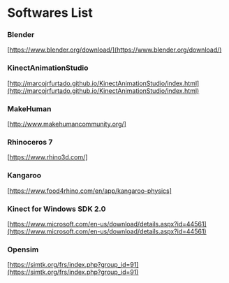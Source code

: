 # Softwares List

### Blender

[https://www.blender.org/download/](https://www.blender.org/download/)

### KinectAnimationStudio

[http://marcojrfurtado.github.io/KinectAnimationStudio/index.html](http://marcojrfurtado.github.io/KinectAnimationStudio/index.html)

### MakeHuman

[http://www.makehumancommunity.org/]

### Rhinoceros 7

[https://www.rhino3d.com/]

### Kangaroo

[https://www.food4rhino.com/en/app/kangaroo-physics]

### Kinect for Windows SDK 2.0

[https://www.microsoft.com/en-us/download/details.aspx?id=44561](https://www.microsoft.com/en-us/download/details.aspx?id=44561)

### Opensim

[https://simtk.org/frs/index.php?group_id=91](https://simtk.org/frs/index.php?group_id=91)
